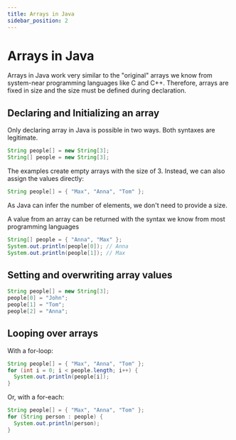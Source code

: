 ```yaml
---
title: Arrays in Java
sidebar_position: 2
---
```


# Arrays in Java

Arrays in Java work very similar to the "original" arrays we know from system-near programming languages like C and C++.
Therefore, arrays are fixed in size and the size must be defined during declaration.

## Declaring and Initializing an array

Only declaring array in Java is possible in two ways. Both syntaxes are legitimate.

```java
String people[] = new String[3];
String[] people = new String[3];
```

The examples create empty arrays with the size of 3. Instead, we can also assign the values
directly:

```java
String people[] = { "Max", "Anna", "Tom" };
```

As Java can infer the number of elements, we don't need to provide a size.

A value from an array can be returned with the syntax we know from most programming languages

```java
String[] people = { "Anna", "Max" };
System.out.println(people[0]); // Anna
System.out.println(people[1]); // Max
```

## Setting and overwriting array values

```java
String people[] = new String[3];
people[0] = "John";
people[1] = "Tom";
people[2] = "Anna";
```

## Looping over arrays

With a for-loop:

```java
String people[] = { "Max", "Anna", "Tom" };
for (int i = 0; i < people.length; i++) {
  System.out.println(people[i]);
}
```

Or, with a for-each:

```java
String people[] = { "Max", "Anna", "Tom" };
for (String person : people) {
  System.out.println(person);
}
```
